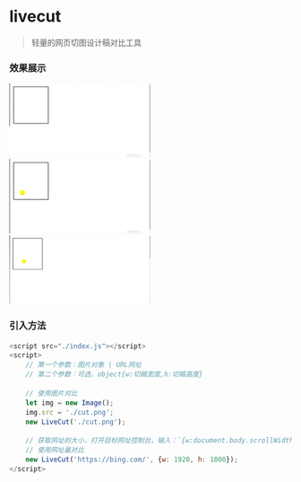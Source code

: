 # livecut

> 轻量的网页切图设计稿对比工具

### 效果展示

<img src="./docs/tian.gif" alt="tian.gif" width="50%" />
<img src="./docs/baoxiaohe.gif" alt="baoxiaohe.gif" width="50%" />
<img src="./docs/tencent.gif" alt="tencent.gif" width="50%" />

### 引入方法

```javascript
<script src="./index.js"></script>
<script>
    // 第一个参数：图片对象 | URL网址
    // 第二个参数：可选，object{w:切稿宽度,h:切稿高度}

    // 使用图片对比
    let img = new Image();
    img.src = './cut.png';
    new LiveCut('./cut.png');

    // 获取网址的大小，打开目标网址控制台，输入：`{w:document.body.scrollWidth,h:document.body.scrollHeight}`，复制结果填入
    // 使用网址最对比
    new LiveCut('https://bing.com/', {w: 1920, h: 1000});
</script>
```
